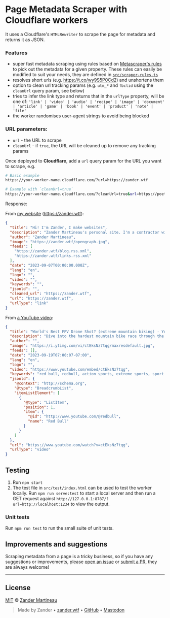 # Page Metadata Scraper with Cloudflare workers

It uses a Cloudflare's `HTMLRewriter` to scrape the page for metadata and returns it as JSON.

### Features

- super fast metadata scraping using rules based on [Metascraper's rules](https://metascraper.js.org/#/?id=how-it-works) to pick out the metadata for a given property. These rules can easily be modified to suit your needs, they are defined in [`src/scraper-rules.ts`](https://github.com/mrmartineau/cloudflare-worker-scraper/blob/main/src/scraper-rules.ts)
- resolves short urls (e.g. https://t.co/wy9S5P0Cd2) and unshortens them
- option to clean url tracking params (e.g. `utm_*` and `fbclid` using the `cleanUrl` query param, see below)
- tries to infer the link type and returns that in the `urlType` property, will be one of: `'link' | 'video' | 'audio' | 'recipe' | 'image' | 'document' | 'article' | 'game' | 'book' | 'event' | 'product' | 'note' | 'file'`
- the worker randomises user-agent strings to avoid being blocked

### URL parameters:

- `url` - the URL to scrape
- `cleanUrl` - if `true`, the URL will be cleaned up to remove any tracking params

Once deployed to **Cloudflare**, add a `url` query param for the URL you want to scrape, e.g.

```sh
# Basic example
https://your-worker-name.cloudflare.com/?url=https://zander.wtf

# Example with `cleanUrl=true`
https://your-worker-name.cloudflare.com/?cleanUrl=true&url=https://poetsroad.bandcamp.com/?from=search&search_item_id=1141951669&search_item_type=b&search_match_part=%3F&search_page_id=1748155363&search_page_no=1&search_rank=1&search_sig=a9a9cbdfc454df7c2999f097dc8a216b
```

Response:

From [my website](https://zander.wtf) (https://zander.wtf):

```json
{
  "title": "Hi! I'm Zander, I make websites",
  "description": "Zander Martineau's personal site. I'm a contractor with 15+ years of experience helping companies get products to market, rewriting apps, creating POCs and more. I specialize in front-end but also work full-stack.",
  "author": "Zander Martineau",
  "image": "https://zander.wtf/opengraph.jpg",
  "feeds": [
    "https://zander.wtf/blog.rss.xml",
    "https://zander.wtf/links.rss.xml"
  ],
  "date": "2023-09-07T00:00:00.000Z",
  "lang": "en",
  "logo": "",
  "video": "",
  "keywords": "",
  "jsonld": "",
  "cleaned_url": "https://zander.wtf",
  "url": "https://zander.wtf",
  "urlType": "link"
}
```

From [a YouTube video](https://www.youtube.com/watch?v=ctEksNz7tqg):

```json
{
  "title": "World's Best FPV Drone Shot? (extreme mountain biking) - YouTube",
  "description": "Dive into the hardest mountain bike race through the eyes of an intense FPV drone shot. The @dutchdronegods followed Kade Edwards down the Red Bull Hardline ...",
  "author": "",
  "image": "https://i.ytimg.com/vi/ctEksNz7tqg/maxresdefault.jpg",
  "feeds": [],
  "date": "2023-09-19T07:00:07-07:00",
  "lang": "en",
  "logo": "",
  "video": "https://www.youtube.com/embed/ctEksNz7tqg",
  "keywords": "red bull, redbull, action sports, extreme sports, sport videos, action, sport, red bull bike, bike, downhill, pov, mtb, pov mtb, urban downhill, urban, downhill mtb, urban downhill racing, racing, DRONE, drone, fpv drone, dutch drone gods, drone shot, hardline, red bull hardline, hardest mountain bike race, hardest race, hard line, hardest drone shot, downhill mountain bike, downhill race, hardest mountain bike, hardest mtb, kade edwards, kade, edwards, wales, welsh, one shot",
  "jsonld": {
    "@context": "http://schema.org",
    "@type": "BreadcrumbList",
    "itemListElement": [
      {
        "@type": "ListItem",
        "position": 1,
        "item": {
          "@id": "http://www.youtube.com/@redbull",
          "name": "Red Bull"
        }
      }
    ]
  },
  "url": "https://www.youtube.com/watch?v=ctEksNz7tqg",
  "urlType": "video"
}
```

## Testing

1. Run `npm start`
2. The test file in `src/test/index.html` can be used to test the worker locally. Run `npm run serve:test` to start a local server and then run a GET request against `http://127.0.0.1:8787/?url=http://localhost:1234` to view the output.

### Unit tests

Run `npm run test` to run the small suite of unit tests.

## Improvements and suggestions

Scraping metadata from a page is a tricky business, so if you have any suggestions or improvements, please [open an issue](https://github.com/mrmartineau/cloudflare-worker-scraper/issues/new) or [submit a PR](https://github.com/mrmartineau/cloudflare-worker-scraper/pulls?q=is:pr+is:open+sort:updated-desc), they are always welcome!

---

## License

[MIT](https://choosealicense.com/licenses/mit/) © [Zander Martineau](https://zander.wtf)

> Made by Zander • [zander.wtf](https://zander.wtf) • [GitHub](https://github.com/mrmartineau/) • [Mastodon](https://main.elk.zone/toot.cafe/@zander)
